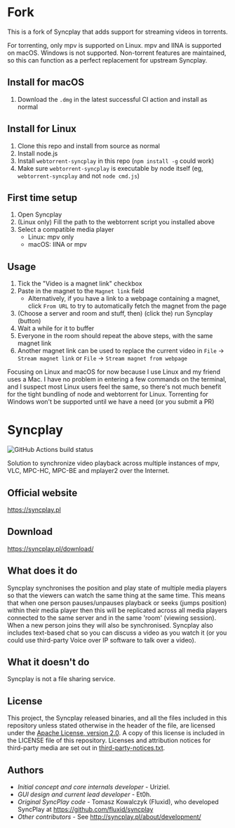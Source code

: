 <!---
# Copyright (C) 2019 Syncplay
# This file is licensed under the MIT license - http://opensource.org/licenses/MIT

# Permission is hereby granted, free of charge, to any person obtaining a copy
# of this software and associated documentation files (the "Software"), to deal
# in the Software without restriction, including without limitation the rights
# to use, copy, modify, merge, publish, distribute, sublicense, and/or sell
# copies of the Software, and to permit persons to whom the Software is
# furnished to do so, subject to the following conditions:

# The above copyright notice and this permission notice shall be included in all
# copies or substantial portions of the Software.

# THE SOFTWARE IS PROVIDED "AS IS", WITHOUT WARRANTY OF ANY KIND, EXPRESS OR
# IMPLIED, INCLUDING BUT NOT LIMITED TO THE WARRANTIES OF MERCHANTABILITY,
# FITNESS FOR A PARTICULAR PURPOSE AND NONINFRINGEMENT. IN NO EVENT SHALL THE
# AUTHORS OR COPYRIGHT HOLDERS BE LIABLE FOR ANY CLAIM, DAMAGES OR OTHER
# LIABILITY, WHETHER IN AN ACTION OF CONTRACT, TORT OR OTHERWISE, ARISING FROM,
# OUT OF OR IN CONNECTION WITH THE SOFTWARE OR THE USE OR OTHER DEALINGS IN THE
# SOFTWARE.
-->

# Fork

This is a fork of Syncplay that adds support for streaming videos in torrents.

For torrenting, only mpv is supported on Linux. mpv and IINA is supported on macOS. Windows is not supported. Non-torrent features are maintained, so this can function as a perfect replacement for upstream Syncplay.

## Install for macOS

1. Download the `.dmg` in the latest successful CI action and install as normal

## Install for Linux

1. Clone this repo and install from source as normal
2. Install node.js
3. Install `webtorrent-syncplay` in this repo (`npm install -g` could work)
4. Make sure `webtorrent-syncplay` is executable by node itself (eg, `webtorrent-syncplay` and not `node cmd.js`)

## First time setup

1. Open Syncplay
2. (Linux only) Fill the path to the webtorrent script you installed above
3. Select a compatible media player
    - Linux: mpv only
    - macOS: IINA or mpv

## Usage

1. Tick the "Video is a magnet link" checkbox
2. Paste in the magnet to the `Magnet link` field
    - Alternatively, if you have a link to a webpage containing a magnet, click `From URL` to try to automatically fetch the magnet from the page
3. (Choose a server and room and stuff, then) (click the) run Syncplay (button)
4. Wait a while for it to buffer
5. Everyone in the room should repeat the above steps, with the same magnet link
6. Another magnet link can be used to replace the current video in `File` -> `Stream magnet link` or `File` -> `Stream magnet from webpage`

Focusing on Linux and macOS for now because I use Linux and my friend uses a Mac. I have no problem in entering a few commands on the terminal, and I suspect most Linux users feel the same, so there's not much benefit for the tight bundling of node and webtorrent for Linux. Torrenting for Windows won't be supported until we have a need (or you submit a PR)

# Syncplay
![GitHub Actions build status](https://github.com/Syncplay/syncplay/workflows/Build/badge.svg)

Solution to synchronize video playback across multiple instances of mpv, VLC, MPC-HC, MPC-BE and mplayer2 over the Internet.

## Official website
https://syncplay.pl

## Download
https://syncplay.pl/download/

## What does it do

Syncplay synchronises the position and play state of multiple media players so that the viewers can watch the same thing at the same time.
This means that when one person pauses/unpauses playback or seeks (jumps position) within their media player then this will be replicated across all media players connected to the same server and in the same 'room' (viewing session).
When a new person joins they will also be synchronised. Syncplay also includes text-based chat so you can discuss a video as you watch it (or you could use third-party Voice over IP software to talk over a video).

## What it doesn't do

Syncplay is not a file sharing service.

## License

This project, the Syncplay released binaries, and all the files included in this repository unless stated otherwise in the header of the file, are licensed under the [Apache License, version 2.0](https://www.apache.org/licenses/LICENSE-2.0.html). A copy of this license is included in the LICENSE file of this repository. Licenses and attribution notices for third-party media are set out in [third-party-notices.txt](syncplay/resources/third-party-notices.txt).

## Authors
* *Initial concept and core internals developer* - Uriziel.
* *GUI design and current lead developer* - Et0h.
* *Original SyncPlay code* - Tomasz Kowalczyk (Fluxid), who developed SyncPlay at https://github.com/fluxid/syncplay
* *Other contributors* - See http://syncplay.pl/about/development/
